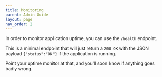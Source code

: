 ```yaml
---
title: Monitoring
parent: Admin Guide
layout: page
nav_order: 2
---
```


In order to monitor application uptime, you can use the `/health` endpoint.

This is a minimal endpoint that will just return a `200 OK` with the JSON payload `{"status":"OK"}` if the application is running.

Point your uptime monitor at that, and you'll soon know if anything goes badly wrong.
